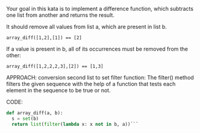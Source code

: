 Your goal in this kata is to implement a difference function, which subtracts one list from another and returns the result.

It should remove all values from list a, which are present in list b.

`array_diff([1,2],[1]) == [2]`

If a value is present in b, all of its occurrences must be removed from the other:

`array_diff([1,2,2,2,3],[2]) == [1,3]`

APPROACH:
conversion second list to set
filter function: The filter() method filters the given sequence with the help of a function that tests each element in the sequence to be true or not.


CODE:

```python
def array_diff(a, b):
  s = set(b)
  return list(filter(lambda x: x not in b, a))```
